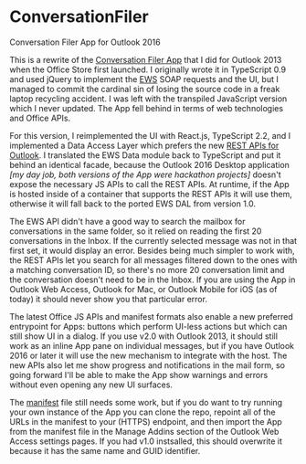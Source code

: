 # ConversationFiler
Conversation Filer App for Outlook 2016

This is a rewrite of the [Conversation Filer App](https://store.office.com/en-us/app.aspx?assetid=WA103935787&ui=en-US&rs=en-US&ad=US&appredirect=false)
that I did for Outlook 2013 when the Office Store first launched. I originally wrote it in TypeScript 0.9 and used jQuery to implement the
[EWS](https://dev.outlook.com/reference/add-ins/Office.context.mailbox.html#makeEwsRequestAsync) SOAP requests and the UI, but I managed
to commit the cardinal sin of losing the source code in a freak laptop recycling accident. I was left with the transpiled JavaScript
version which I never updated. The App fell behind in terms of web technologies and Office APIs.

For this version, I reimplemented the UI with React.js, TypeScript 2.2, and I implemented a Data Access Layer which prefers the new [REST
APIs for Outlook](https://dev.outlook.com/). I translated the EWS Data module back to TypeScript and put it behind an identical facade,
because the Outlook 2016 Desktop application *[my day job, both versions of the App were hackathon projects]* doesn't expose the necessary
JS APIs to call the REST APIs. At runtime, if the App is hosted inside of a container that supports the REST APIs it will use them,
otherwise it will fall back to the ported EWS DAL from version 1.0.

The EWS API didn't have a good way to search the mailbox for conversations in the same folder, so it relied on reading the first 20
conversations in the Inbox. If the currently selected message was not in that first set, it would display an error. Besides being much
simpler to work with, the REST APIs let you search for all messages filtered down to the ones with a matching conversation ID, so there's
no more 20 conversation limit and the conversation doesn't need to be in the Inbox. If you are using the App in Outlook Web Access,
Outlook for Mac, or Outlook Mobile for iOS (as of today) it should never show you that particular error.

The latest Office JS APIs and manifest formats also enable a new preferred entrypoint for Apps: buttons which perform UI-less actions but
which can still show UI in a dialog. If you use v2.0 with Outlook 2013, it should still work as an inline App pane on individual messages,
but if you have Outlook 2016 or later it will use the new mechanism to integrate with the host. The new APIs also let me show progress
and notifications in the mail form, so going forward I'll be able to make the App show warnings and errors without even opening any new
UI surfaces.

The [manifest](./ConversationFiler.xml) file still needs some work, but if you do want to try running your own instance of the App you can
clone the repo, repoint all of the URLs in the manifest to your (HTTPS) endpoint, and then import the App from the manifest file in the
Manage Addins section of the Outlook Web Access settings pages. If you had v1.0 instsalled, this should overwrite it because it has the
same name and GUID identifier.
